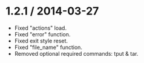 1.2.1 / 2014-03-27
===================

  * Fixed "actions" load.
  * Fixed "error" function.
  * Fixed exit style reset.
  * Fixed "file_name" function.
  * Removed optional required commands: tput & tar.